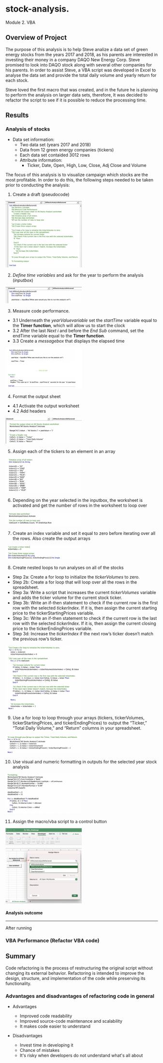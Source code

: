 # stock-analysis.
Module 2. VBA
## Overview of Project

The purpose of this analysis is to help Steve analize a data set of green energy stocks from the years 2017 and 2018, as his parents are interested in investing their money in a company DAQO New Energy Corp. Steve promised to look into DAQO stock along with several other companies for his parents. In order to assist Steve, a VBA script was developed in Excel to analyse the data set and provide the total daily volume and yearly return for each stock. 

Steve loved the first macro that was created, and in the future he is planning to perform the analysis on larger data sets, therefore, It was decided to refactor the script to see if it is possible to reduce the processing time.

## Results
### Analysis of stocks
- Data set information:
  - Two data set (years 2017 and 2018)
  - Data from 12 green energy companies (tickers)
  - Each data set contaided 3012 rows
  - Attribute information:
    - Ticker, Date, Open, High, Low,	Close,	Adj Close and	Volume
   
The focus of this analysis is to visualize campaign which stocks are the most profitable. In order to do this, the following steps needed to be taken prior to conducting the analysis:

1. Create a draft (pseudocode) 
<img src="/Resources/img1.png" width="50%" height="50%">

2. *Define time variables* and ask for the year to perform the analysis (*inputbox*)
<img src="/Resources/img2.png" width="50%" height="50%">

3. Measure code performance.
  - 3.1 Underneath the *yearValuevariable* set the *startTime* variable equal to the **Timer function**, which will allow us to start the clock
  - 3.2 After the last *Next i* and before the *End Sub* command, set the endTime variable equal to the **Timer function**.
  - 3.3 Create a *messagebox* that displays the elapsed time
  <img src="/Resources/img3.png" width="50%" height="50%">

4. Format the output sheet
  - 4.1 Activate the output worksheet 
  - 4.2 Add headers
  <img src="/Resources/img4.png" width="50%" height="50%">
  
5. Assign each of the tickers to an element in an array
<img src="/Resources/img5.png" width="50%" height="50%">

6. Depending on the year selected in the inputbox, the worksheet is activated and get the number of rows in the worksheet to loop over
<img src="/Resources/img6.png" width="50%" height="50%">

7. Create an index variable and set it equal to zero before iterating over all the rows. Also create the output arrays
<img src="/Resources/img7.png" width="50%" height="50%">

8. Create nested loops to run analyses on all of the stocks
  - Step 2a: Create a for loop to initialize the *tickerVolumes* to zero.
  - Step 2b: Create a for loop that will loop over all the rows in the spreadsheet.
  - Step 3a: Write a script that increases the current *tickerVolumes* variable and adds the ticker volume for the current stock ticker.
  - Step 3b: Write an if-then statement to check if the current row is the first row with the selected *tickerIndex*. If it is, then assign the current starting price to the tickerStartingPrices variable.
  - Step 3c: Write an if-then statement to check if the current row is the last row with the selected *tickerIndex*. If it is, then assign the current closing price to the tickerEndingPrices variable.
  - Step 3d: Increase the *tickerIndex* if the next row’s ticker doesn’t match the previous row’s ticker.
  <img src="/Resources/img8.png" width="50%" height="50%">

9. Use a for loop to loop through your arrays (tickers, tickerVolumes, tickerStartingPrices, and tickerEndingPrices) to output the “Ticker,” “Total Daily Volume,” and “Return” columns in your spreadsheet.
<img src="/Resources/img9.png" width="50%" height="50%">

10. Use visual and numeric formatting in outputs for the selected year stock analysis
<img src="/Resources/img10.png" width="50%" height="50%">

11. Assign the macro/vba script to a control button 
<img src="/Resources/img11.png" width="50%" height="50%">

#### Analysis outcome
----------------------------------------------------------------------------------------------------------------------------------------------------------------

After running 
### VBA Performance (Refactor VBA code)


## Summary
Code refactoring is the process of restructuring the original script without changing its external behavior. Refactoring is intended to improve the design, structure, and implementation of the code while preserving its functionality.

### Advantages and disadvantages of refactoring code in general
- Advantages
  -  Improved code readability 
  -  Improved source-code maintenance and scalability
  -  It makes code easier to understand
    
- Disadvantages  
  - Invest time in developing it
  - Chance of mistakes 
  - It's risky when developers do not understand what's all about
    
